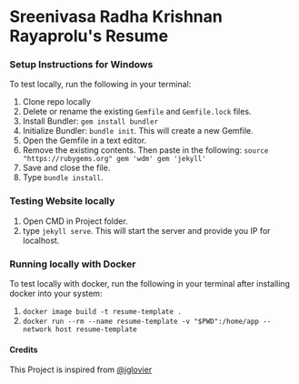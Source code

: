 # Sreenivasa Radha Krishnan Rayaprolu's Resume 

### Setup Instructions for Windows 

To test locally, run the following in your terminal:

1. Clone repo locally
2. Delete or rename the existing `Gemfile` and `Gemfile.lock` files.
3. Install Bundler: `gem install bundler`
4. Initialize Bundler: `bundle init`.
   This will create a new Gemfile.
6. Open the Gemfile in a text editor.
7. Remove the existing contents. Then paste in the following:
   `source "https://rubygems.org"
   gem 'wdm'
   gem 'jekyll'`
8. Save and close the file.
9. Type `bundle install`.

### Testing Website locally

1. Open CMD in Project folder.
2. type `jekyll serve`. This will start the server and provide you IP for localhost.

### Running locally with Docker

To test locally with docker, run the following in your terminal after installing docker into your system:

1. `docker image build -t resume-template .`
2. `docker run --rm --name resume-template -v "$PWD":/home/app --network host resume-template`



#### Credits
This Project is inspired from [@jglovier](https://github.com/jglovier/resume-template)
